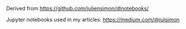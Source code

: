 Derived from https://github.com/juliensimon/dlnotebooks/

Jupyter notebooks used in my articles: https://medium.com/@julsimon
